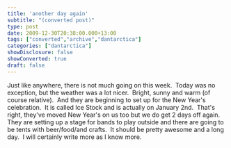 ```yaml
---
title: 'another day again'
subtitle: "(converted post)"
type: post
date: 2009-12-30T20:38:00.000+13:00
tags: ["converted","archive","dantarctica"]
categories: ["dantarctica"]
showDisclosure: false
showConverted: true
draft: false
---
```


Just like anywhere, there is not much going on this week.  Today was no exception, but the weather was a lot nicer.  Bright, sunny and warm (of course relative).  And they are beginning to set up for the New Year's celebration.  It is called Ice Stock and is actually on January 2nd.  That's right, they've moved New Year's on us too but we do get 2 days off again.  They are setting up a stage for bands to play outside and there are going to be tents with beer/food/and crafts.  It should be pretty awesome and a long day.  I will certainly write more as I know more.